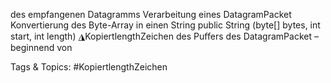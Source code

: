des empfangenen Datagramms
Verarbeitung eines DatagramPacket
Konvertierung des Byte-Array in einen String
public  String  (byte[] bytes, int start, int length)
◮KopiertlengthZeichen des Puﬀers des DatagramPacket – beginnend von

   Tags & Topics:
   #KopiertlengthZeichen
